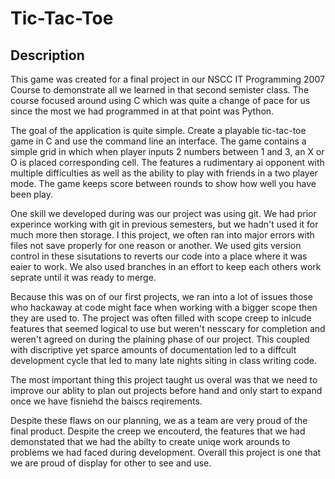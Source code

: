 # Tic-Tac-Toe

## Description
This game was created for a final project in our NSCC IT Programming 2007 Course to demonstrate all we learned in that second semister class. The course focused around using C which was quite a change of pace for us since the most we had programmed in at that point was Python. 

The goal of the application is quite simple. Create a playable tic-tac-toe game in C and use the command line an interface. The game contains a simple grid in which when player inputs 2 numbers between 1 and 3, an X or O is placed corresponding cell. The features a rudimentary ai opponent with multiple difficulties as well as the ability to play with friends in a two player mode. The game keeps score between rounds to show how well you have been play.

One skill we developed during was our project was using git. We had prior experince working with git in previous semesters, but we hadn't used it for much more then storage. I this project, we often ran into major errors with files not save properly for one reason or another. We used gits version control in these sisutations to reverts our code into a place where it was eaier to work. We also used branches in an effort to keep each others work seprate until it was ready to merge.

Because this was on of our first projects, we ran into a lot of issues those who hackaway at code might face when working with a bigger scope then they are used to. The project was often filled with scope creep to inlcude features that seemed logical to use but weren't nesscary for completion and weren't agreed on during the plaining phase of our project. This coupled with discriptive yet sparce amounts of documentation led to a diffcult development cycle that led to many late nights siting in class writing code.

The most important thing this project taught us overal was that we need to improve our ablity to plan out projects before hand and only start to expand once we have fisniehd the baiscs reqirements. 

Despite these flaws on our planning, we as a team are very proud of the final product. Despite the creep we encouterd, the features that we had demonstated that we had the abilty to create uniqe work arounds to problems we had faced during development. Overall this project is one that we are proud of display for other to see and use.
